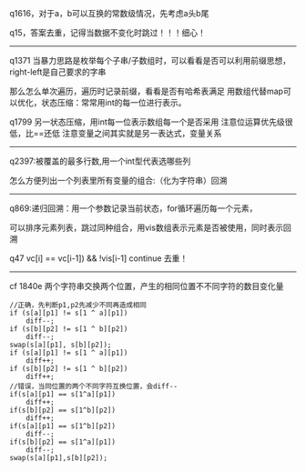 q1616，对于a，b可以互换的常数级情况，先考虑a头b尾

q15，答案去重，记得当数据不变化时跳过！！！细心！
***
q1371 当暴力思路是枚举每个子串/子数组时，可以看看是否可以利用前缀思想，right-left是自己要求的字串

那么怎么单次遍历，遍历时记录前缀，看看是否有哈希表满足
用数组代替map可以优化，状态压缩：常常用int的每一位进行表示。

q1799 另一状态压缩，用int每一位表示数组每一个是否采用
注意位运算优先级很低，比==还低     注意变量之间其实就是另一表达式，变量关系
***
q2397:被覆盖的最多行数,用一个int型代表选哪些列

怎么方便列出一个列表里所有变量的组合:（化为字符串）回溯
***
q869:递归回溯：用一个参数记录当前状态，for循环遍历每一个元素，

可以排序元素列表，跳过同种组合，用vis数组表示元素是否被使用，同时表示回溯

q47    vc[i] == vc[i-1]) && !vis[i-1]  continue 去重！
***
cf 1840e  两个字符串交换两个位置，产生的相同位置不不同字符的数目变化量
```
//正确，先判断p1,p2先减少不同再造成相同
if (s[a][p1] != s[1 ^ a][p1])
    diff--;
if (s[b][p2] != s[1 ^ b][p2]) 
    diff--;
swap(s[a][p1], s[b][p2]);
if (s[a][p1] != s[1 ^ a][p1]) 
    diff++;
if (s[b][p2] != s[1 ^ b][p2]) 
    diff++;
//错误，当同位置的两个不同字符互换位置，会diff--
if(s[a][p1] == s[1^a][p1])
    diff++;
if(s[b][p2] == s[1^b][p2])
    diff++;
if(s[a][p1] == s[1^b][p2])
    diff--;
if(s[b][p2] == s[1^a][p1])
    diff--;
swap(s[a][p1],s[b][p2]);
```